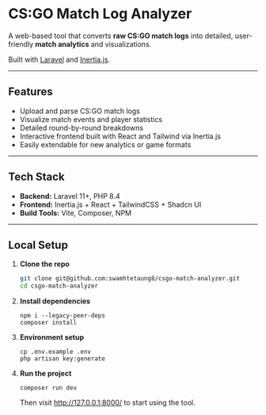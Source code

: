 # CS:GO Match Log Analyzer

A web-based tool that converts **raw CS:GO match logs** into detailed, user-friendly **match analytics** and visualizations.

Built with [Laravel](https://laravel.com/) and [Inertia.js](https://inertiajs.com/).

---

## Features

- Upload and parse CS:GO match logs
- Visualize match events and player statistics
- Detailed round-by-round breakdowns
- Interactive frontend built with React and Tailwind via Inertia.js
- Easily extendable for new analytics or game formats

---

## Tech Stack

- **Backend:** Laravel 11+, PHP 8.4
- **Frontend:** Inertia.js + React + TailwindCSS + Shadcn UI
- **Build Tools:** Vite, Composer, NPM

---

## Local Setup

1. **Clone the repo**
    ```bash
    git clone git@github.com:swamhtetaung8/csgo-match-analyzer.git
    cd csgo-match-analyzer
    ```

2. **Install dependencies**
    ```
    npm i --legacy-peer-deps
    composer install
    ```

3. **Environment setup**
    ```
    cp .env.example .env
    php artisan key:generate
    ```

4. **Run the project**
    ```
    composer run dev
    ```
    Then visit http://127.0.0.1:8000/ to start using the tool.
